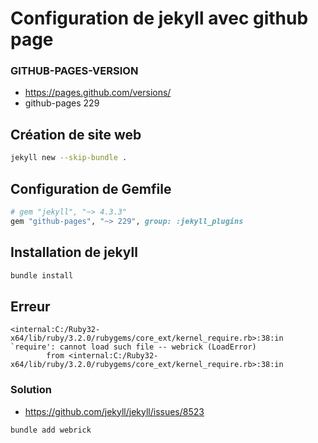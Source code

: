 # Configuration de jekyll avec github page

### GITHUB-PAGES-VERSION

- https://pages.github.com/versions/
- github-pages	229

## Création de site web
```bash
jekyll new --skip-bundle .

```

## Configuration de Gemfile 

```ruby
# gem "jekyll", "~> 4.3.3"
gem "github-pages", "~> 229", group: :jekyll_plugins
```

## Installation de jekyll 

```bash
bundle install
```

## Erreur 


```
<internal:C:/Ruby32-x64/lib/ruby/3.2.0/rubygems/core_ext/kernel_require.rb>:38:in `require': cannot load such file -- webrick (LoadError)
        from <internal:C:/Ruby32-x64/lib/ruby/3.2.0/rubygems/core_ext/kernel_require.rb>:38:in 
```
### Solution 

- https://github.com/jekyll/jekyll/issues/8523

```bash
bundle add webrick
```

